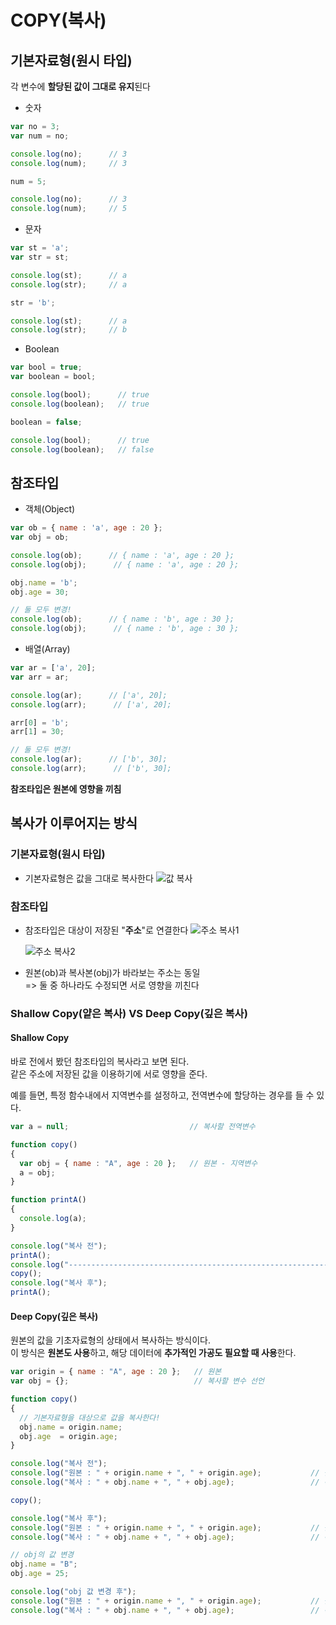 # COPY(복사)
## 기본자료형(원시 타입)
각 변수에 **할당된 값이 그대로 유지**된다
- 숫자
``` javascript
var no = 3;
var num = no;

console.log(no);      // 3
console.log(num);     // 3

num = 5;

console.log(no);      // 3
console.log(num);     // 5
```  
- 문자 
``` javascript
var st = 'a';
var str = st;

console.log(st);      // a
console.log(str);     // a

str = 'b';

console.log(st);      // a
console.log(str);     // b
```
- Boolean
``` javascript
var bool = true;
var boolean = bool;

console.log(bool);      // true
console.log(boolean);   // true

boolean = false;

console.log(bool);      // true
console.log(boolean);   // false
```  

## 참조타입
- 객체(Object)
``` javascript
var ob = { name : 'a', age : 20 };
var obj = ob;

console.log(ob);      // { name : 'a', age : 20 };
console.log(obj);      // { name : 'a', age : 20 };

obj.name = 'b';
obj.age = 30;

// 둘 모두 변경!
console.log(ob);      // { name : 'b', age : 30 };
console.log(obj);      // { name : 'b', age : 30 };
```
- 배열(Array)
``` javascript
var ar = ['a', 20];
var arr = ar;

console.log(ar);      // ['a', 20];
console.log(arr);      // ['a', 20];

arr[0] = 'b';
arr[1] = 30;

// 둘 모두 변경!
console.log(ar);      // ['b', 30];
console.log(arr);      // ['b', 30];
```
**참조타입은 원본에 영향을 끼침**

## 복사가 이루어지는 방식
### 기본자료형(원시 타입)
- 기본자료형은 값을 그대로 복사한다
![값 복사](https://user-images.githubusercontent.com/41990925/76972073-7302b680-6971-11ea-9e58-966e417efe2e.png)  
### 참조타입
- 참조타입은 대상이 저장된 "__주소__"로 연결한다
  ![주소 복사1](https://user-images.githubusercontent.com/41990925/76972747-5f0b8480-6972-11ea-8d08-d874850b7a95.png)  
    
  ![주소 복사2](https://user-images.githubusercontent.com/41990925/76972750-603cb180-6972-11ea-84ce-a8b4f14bc8f9.png)
- 원본(ob)과 복사본(obj)가 바라보는 주소는 동일  
  => 둘 중 하나라도 수정되면 서로 영향을 끼친다
### Shallow Copy(얕은 복사)   VS   Deep Copy(깊은 복사)
#### Shallow Copy
바로 전에서 봤던 참조타입의 복사라고 보면 된다.  
같은 주소에 저장된 값을 이용하기에 서로 영향을 준다.  
  
예를 들면, 특정 함수내에서 지역변수를 설정하고, 전역변수에 할당하는 경우를 들 수 있다.
``` javascript
var a = null;                           // 복사할 전역변수

function copy()
{
  var obj = { name : "A", age : 20 };   // 원본 - 지역변수
  a = obj;
}

function printA()
{
  console.log(a);
}

console.log("복사 전");
printA();
console.log("----------------------------------------------------------");
copy();
console.log("복사 후");
printA();

```
#### Deep Copy(깊은 복사)
원본의 값을 기초자료형의 상태에서 복사하는 방식이다.  
이 방식은 **원본도 사용**하고, 해당 데이터에 **추가적인 가공도 필요할 때 사용**한다.
``` javascript
var origin = { name : "A", age : 20 };   // 원본
var obj = {};                            // 복사할 변수 선언

function copy()
{
  // 기본자료형을 대상으로 값을 복사한다!
  obj.name = origin.name;
  obj.age  = origin.age;
}

console.log("복사 전");
console.log("원본 : " + origin.name + ", " + origin.age);           // 원본 : A, 20
console.log("복사 : " + obj.name + ", " + obj.age);                 // 복사 : undefined, undefined

copy();

console.log("복사 후");
console.log("원본 : " + origin.name + ", " + origin.age);           // 원본 : A, 20
console.log("복사 : " + obj.name + ", " + obj.age);                 // 복사 : A, 20

// obj의 값 변경
obj.name = "B";
obj.age = 25;

console.log("obj 값 변경 후");
console.log("원본 : " + origin.name + ", " + origin.age);           // 원본 : A, 20
console.log("복사 : " + obj.name + ", " + obj.age);                 // 복사 : B, 25
```
